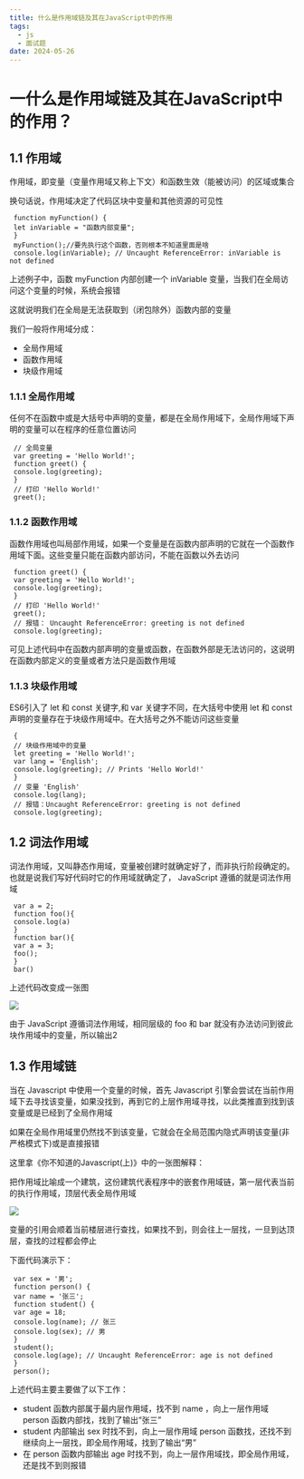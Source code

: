 ```yaml
---
title: 什么是作用域链及其在JavaScript中的作用
tags:
  - js
  - 面试题
date: 2024-05-26
---
```


# 一什么是作用域链及其在JavaScript中的作用？

## 1.1 作用域

作⽤域，即变量（变量作⽤域⼜称上下⽂）和函数⽣效（能被访问）的区域或集合

换句话说，作⽤域决定了代码区块中变量和其他资源的可⻅性

```JS
 function myFunction() {
 let inVariable = "函数内部变量";
 }
 myFunction();//要先执⾏这个函数，否则根本不知道⾥⾯是啥
 console.log(inVariable); // Uncaught ReferenceError: inVariable is not defined
```

上述例⼦中，函数 myFunction 内部创建⼀个 inVariable 变量，当我们在全局访问这个变量的时候，系统会报错

这就说明我们在全局是⽆法获取到（闭包除外）函数内部的变量

我们⼀般将作⽤域分成：
- 全局作⽤域
- 函数作⽤域
- 块级作⽤域

### 1.1.1 全局作用域

任何不在函数中或是⼤括号中声明的变量，都是在全局作⽤域下，全局作⽤域下声明的变量可以在程序的任意位置访问

```JS
 // 全局变量
 var greeting = 'Hello World!';
 function greet() {
 console.log(greeting);
 }
 // 打印 'Hello World!'
 greet();
```

### 1.1.2 函数作用域

函数作⽤域也叫局部作⽤域，如果⼀个变量是在函数内部声明的它就在⼀个函数作⽤域下⾯。这些变量只能在函数内部访问，不能在函数以外去访问

```JS
 function greet() {
 var greeting = 'Hello World!';
 console.log(greeting);
 }
 // 打印 'Hello World!'
 greet();
 // 报错： Uncaught ReferenceError: greeting is not defined
 console.log(greeting);
```

可⻅上述代码中在函数内部声明的变量或函数，在函数外部是⽆法访问的，这说明在函数内部定义的变量或者⽅法只是函数作⽤域

### 1.1.3 块级作用域

ES6引⼊了 let 和 const 关键字,和 var 关键字不同，在⼤括号中使⽤ let 和 const 声明的变量存在于块级作⽤域中。在⼤括号之外不能访问这些变量

```JS
 {
 // 块级作⽤域中的变量
 let greeting = 'Hello World!';
 var lang = 'English';
 console.log(greeting); // Prints 'Hello World!'
 }
 // 变量 'English'
 console.log(lang);
 // 报错：Uncaught ReferenceError: greeting is not defined
 console.log(greeting);
```

## 1.2 词法作用域

词法作⽤域，⼜叫静态作⽤域，变量被创建时就确定好了，⽽⾮执⾏阶段确定的。也就是说我们写好代码时它的作⽤域就确定了， JavaScript 遵循的就是词法作⽤域

```JS
 var a = 2;
 function foo(){
 console.log(a)
 }
 function bar(){
 var a = 3;
 foo();
 }
 bar()
```

上述代码改变成⼀张图

![](https://f.pz.al/pzal/2024/06/11/44fb6183ba2cf.png)

由于 JavaScript 遵循词法作⽤域，相同层级的 foo 和 bar 就没有办法访问到彼此块作⽤域中的变量，所以输出2

## 1.3 作用域链

当在 Javascript 中使⽤⼀个变量的时候，⾸先 Javascript 引擎会尝试在当前作⽤域下去寻找该变量，如果没找到，再到它的上层作⽤域寻找，以此类推直到找到该变量或是已经到了全局作⽤域

如果在全局作⽤域⾥仍然找不到该变量，它就会在全局范围内隐式声明该变量(⾮严格模式下)或是直接报错

这⾥拿《你不知道的Javascript(上)》中的⼀张图解释：

把作⽤域⽐喻成⼀个建筑，这份建筑代表程序中的嵌套作⽤域链，第⼀层代表当前的执⾏作⽤域，顶层代表全局作⽤域

![](https://f.pz.al/pzal/2024/06/11/9428c0224819a.png)

变量的引⽤会顺着当前楼层进⾏查找，如果找不到，则会往上⼀层找，⼀旦到达顶层，查找的过程都会停⽌

下⾯代码演⽰下：

```JS
 var sex = '男';
 function person() {
 var name = '张三';
 function student() {
 var age = 18;
 console.log(name); // 张三
 console.log(sex); // 男
 }
 student();
 console.log(age); // Uncaught ReferenceError: age is not defined
 }
 person();
```

上述代码主要主要做了以下⼯作：
- student 函数内部属于最内层作⽤域，找不到 name ，向上⼀层作⽤域 person 函数内部找，找到了输出“张三”
- student 内部输出 sex 时找不到，向上⼀层作⽤域 person 函数找，还找不到继续向上⼀层找，即全局作⽤域，找到了输出“男”
- 在 person 函数内部输出 age 时找不到，向上⼀层作⽤域找，即全局作⽤域，还是找不到则报错